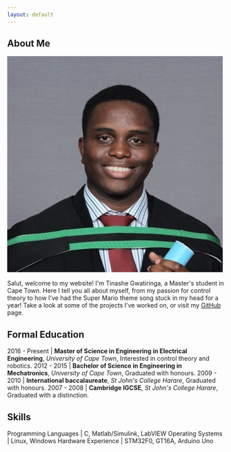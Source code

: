 ```yaml
---
layout: default
---
```


## About Me

<img class="profile-picture" src="profile.jpg">

Salut, welcome to my website! I'm Tinashe Gwatiringa, a Master's student in Cape Town. Here I tell you all about myself, from my passion for control theory to how I've had the Super Mario theme song stuck in my head for a year! Take a look at some of the projects I've worked on, or visit my  [GitHub](http://github.com/tinashe-gwatiringa) page.	

## Formal Education

2016 - Present | **Master of Science in Engineering in Electrical Engineering**, *University of Cape Town*, Interested in control theory and robotics.
2012 - 2015 | **Bachelor of Science in Engineering in Mechatronics**, *University of Cape Town*, Graduated with honours.
2009 - 2010 | **International baccalaureate**, *St John's College Harare*, Graduated with honours.
2007 - 2008 | **Cambridge IGCSE**, *St John's College Harare*, Graduated with a distinction.

## Skills

Programming Languages | C, Matlab/Simulink, LabVIEW
Operating Systems | Linux, Windows
Hardware Experience | STM32F0, GT16A, Arduino Uno
